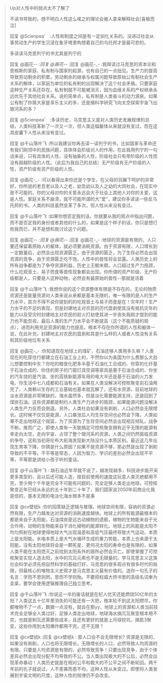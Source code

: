 > Up对人性中的弱点太不了解了
>
> 不读书导致的，想不明白人性这么喏之的理论会被人拿来解释社会[喜极而泣]
>
> 回复 @Scienpea゜ :人性和制度之间是有一定驯化关系的。没进过社会从事劳动生产的学生沉浸在象牙塔里构想着自己的乌托邦才是最可悲的。
>
> 多读读马克思列宁的书尤其是列宁的
>
> 回复 @画花-_- :回复 @画花-_- :回复 @画花-_- :我拜读过马克思的资本论和恩格斯的家庭、私有制与国家的起源，也有自己的一点拙见。生产力的提高导致劳动剩余的积累，劳动剩余的继承与权属问题导致原始公有制社会生产关系的解体，以家庭为单位的私有制的出现解决了这个社会矛盾。只要家庭这种生产关系还存在，私有制就不可能被消灭，因为血缘关系的产权继承永远优先于其他社会关系。说的简单点，私有制是人类奋斗的动力源泉。如果公有制了你猜大家是享乐主义的多，还是搞科学研究飞向太空探索宇宙飞出银河系的多？
>
> 回复 @Scienpea゜ :多读历史，马克思主义是对人类历史发展规律的总结，人类科技革新了一次又一次，但人类这幅躯体从来就没有变过，而在这具皮囊下人性从来没有变过。
>
> 回复 @千山落叶飞 :所以我建议你再去读一读列宁的书，比如国家与革命还有我们刚领中的民族问题，具体体会阶级对人的作用，在此我用列宁的一句话来说，只有具体的人性，没有抽象的人性，阶级社会只有带阶级的人性而没有超越阶级的人性。（此后为我自己的总结）无产阶级有无产阶级的人性，资产阶级有资产阶级的人性。
>
> 回复 @画花-_- :可以看得出来你还是个学生，在父母的羽翼下呵护的非常好，你所说的老吾老以及人之老，幼吾幼以及人之幼的大同社会，在现实中是不可能的，你的父母对你的关爱永远会大于社会上其他人对你的关爱，这是人性。家庭关系不崩溃，就不可能所谓的大"爱"，建议你多读读一些反乌托邦的书。人类的科技虽然变革了多次，但人性从来没有变过。
>
> 回复 @千山落叶飞 :如果你想否定我的话，你就要从我的观点中指出问题，而不是否定我的身份或者其他的什么的，如果是这个样子的话，你只是想打败我而已，并不是想和我讨论这个问题。
>
> 回复 @画花-_- :回复 @画花-_- :回复 @画花-_- :地球的资源是有限的，人只要还保留着原始人的躯体，就必须要消耗资源。由于资源有限，人口增长到一定数量后，必然会出现资源匮乏，由于资源的匮乏，为了生存必然会出现资源的竞争，由于资源匮乏吃不饱，人性中的兽性将会显露。人类历史上的所有战争都是为了争夺资源利益，历史上王朝末期，人口超过生产力瓶颈，什么吃观音土、易子而食等兽性现象都会出现。你所谓的资产阶级、无产阶级都是人，只要是人这种动物，必然会有最原始的兽性--那就是活着
>
> 回复 @千山落叶飞 :我想你说的这个资源整体有限是不存在的，无论的物质资源还是能量资源对人类来说从来都是基本无限的，唯一有限的是人的生产力水平，其次不得不说你提到的的吃观音土与易子而食是在！灾年时！生产力水平的不足的表现，但是封建地主对农民的历代盘剥使其没有抵抗灾年的能力以及受灾时封建地主对农民的趁火打劫使其进一步丧失我刚才提到的能力也不能忽视，最后人类的生产力水平会不断提高（这个不能质疑的观点），进而利用充足资源的能力也提高，根本不存在你所谓的人性和躯体一说，在此补充，封建地主对农民的盘剥和其是什么样的人或者人性没有关系和其阶级地位有关系
>
> 回复 @画花-_- :你知道现在地球上的煤矿、石油还够人类用多久嘛？人类现在的吃穿住行都建立在石油工业上的，不然你以为美国为什么费那么大劲儿想要控制中东？你吃的粮食化肥多半基于石油化工合成的、你穿的化纤基于石油合成的、你住的房子的门窗灯具空调等家具是基于石油合成的、你坐的汽车烧的是汽油、坐的高铁新能源车用的电大半还是基于石油的火力发电，你生活中七八成都和石油有关。如果在人类没解决可控核聚变前石油用完了，人类赖以生存的工业基础也基本就瓦解了。还有水资源，目前地球的淡水资源是非常稀缺的，海水虽然多，但是淡化需要能源支持，还是回到了煤炭石油。这些资源都是制约人类生产力进步的瓶颈，如果能源问题没解决人类生产力反而会倒退。另外，人类社会如果没有剥削，人口必然会无限增长。这时候不仅仅是能源，人口暴涨后人均生存空间也必然会下降，人类如果不走出地球这个摇篮，为了资源为了生存空间必然会出现相互倾轧，战争不断。推而广之，即使人类有一天能搞定可控核聚变拥有近乎无限的能源有幸走向太空，走向宇宙，占领了整个银河系的资源，人类之间仍然面临资源的争夺，这和当初哥伦布大航海发现新大陆没什么本质区别。最近这几年出现生育率下降，你猜是什么原因？如果不是资源不够，那必然是出现了剥削导致的不平等。不平等是常态，人因为智力、学识的差别必然会出现不平等，平等那是讲给小孩子听的童话。
>
> 回复 @千山落叶飞 : 缺石油近年早就不说了，越发现越多，科技进步能开采更多类型的，且以后还可能人造，按目前使用的速度这玩意人类灭绝都用不完，至少用个千年是完全不可能有问题的，完全足够人类走出地球。可控核聚变近年已经从永远的五十年到二十年了，我们国家说2050年前商业化我是信的，基本无限的电淡化海水根本不是事
>
> 回复 @cx壁纸k :你的回答缺乏逻辑与推理。地球空间有限，容纳的资源必然有限，生产力越发达对资源的消耗速度越快。地球上的所有能源最根本的都是来自于太阳能，石油煤炭是远古动植物的遗骸，植物的生物能来自于光合作用，动物的生物能来自于消化植物的能源转化。地球上的风能是太阳不均匀照射在地球使得地球大气出现温差和高低气压最终导致大气运动，本质上是太阳能。水电本质上是大气水循环生成的重力势能，本质上也来源于太阳能，没有太阳地球将会是一颗死星，更何况太阳的寿命也是有限的，如果人类不能在太阳熄灭之前找到太阳系外的居所必然会灭亡。即使掌握了可控核聚变实现人造太阳，水中的氘氚元素也不是无限量的。学马克思主义这类社会科学必须先把自然科学的基础打好，马克思的很多观点有很多时代的局限，但最核心的唯物主义史观才是马克思主义最有价值的。送你一句孔子的名言：学而不思则罔，思而不学则殆。不要把权威大师书里的高级名词奉为圭臬，要学会使用逻辑推理自己独立思考。
>
> 回复 @千山落叶飞 :你说这一半的废话就是在杞人忧天还能燃烧50亿年的太阳？人类这五十亿年里消失的可能还有一大把，根本轮不到这太阳燃尽。你都唯物不了一点，数据一点没有，就会在那yy，地球上的资源和人类当前技术完全足够全人类过好，足够人类走出地球，地球海水搞氘氚聚变根本用不完，也就是制氚还需要些成本，且还有更好的就是上月球挖坑，搞氦3聚变，这些你用到太阳爆炸都用不完，还不无限？
>
> 回复 @cx壁纸k :回复 @cx壁纸k : 那人口会不会无限增长? 资源是无限的，如果没有剥削，人口也将无限增长。无限增长的人口，必然导致人均资源的有限。只要是人均资源是有限的，必然导致竞争！只要出现竞争，由于个体差异必然会出现分配不均导致的不公。当人类出现极大的不公后，必然会出现革命暴动！人类历史就是在相对公平和极大的不公平之间不断轮回。两千年前的孔子就说过，人不患寡而患不均，这种人性从未变过。即使将人类发展到宇宙文明的尺度，这种人性的规律仍不会改变。
